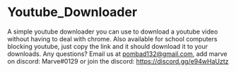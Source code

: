 # Youtube_Downloader
A simple youtube downloader you can use to download a youtube video without having to deal with chrome.  Also available for school computers blocking youtube, just copy the link and it should download it to your downloads. Any questions? Email us at pombad132@gmail.com, add marve on discord: Marve#0129 or join the discord: https://discord.gg/e94wHaUztz
